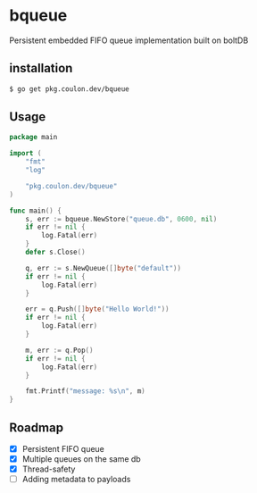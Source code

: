 # bqueue
Persistent embedded FIFO queue implementation built on boltDB

## installation

```sh
$ go get pkg.coulon.dev/bqueue
```

## Usage

```go
package main

import (
	"fmt"
	"log"

	"pkg.coulon.dev/bqueue"
)

func main() {
	s, err := bqueue.NewStore("queue.db", 0600, nil)
	if err != nil {
		log.Fatal(err)
	}
	defer s.Close()

	q, err := s.NewQueue([]byte("default"))
	if err != nil {
		log.Fatal(err)
	}

	err = q.Push([]byte("Hello World!"))
	if err != nil {
		log.Fatal(err)
	}

	m, err := q.Pop()
	if err != nil {
		log.Fatal(err)
	}

	fmt.Printf("message: %s\n", m)
}
```

## Roadmap

* [x] Persistent FIFO queue
* [x] Multiple queues on the same db
* [x] Thread-safety
* [ ] Adding metadata to payloads